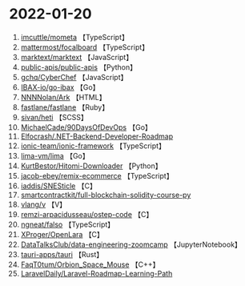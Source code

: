# 2022-01-20

1. [imcuttle/mometa](https://github.com/imcuttle/mometa) 【TypeScript】
2. [mattermost/focalboard](https://github.com/mattermost/focalboard) 【TypeScript】
3. [marktext/marktext](https://github.com/marktext/marktext) 【JavaScript】
4. [public-apis/public-apis](https://github.com/public-apis/public-apis) 【Python】
5. [gchq/CyberChef](https://github.com/gchq/CyberChef) 【JavaScript】
6. [IBAX-io/go-ibax](https://github.com/IBAX-io/go-ibax) 【Go】
7. [NNNNolan/Ark](https://github.com/NNNNolan/Ark) 【HTML】
8. [fastlane/fastlane](https://github.com/fastlane/fastlane) 【Ruby】
9. [sivan/heti](https://github.com/sivan/heti) 【SCSS】
10. [MichaelCade/90DaysOfDevOps](https://github.com/MichaelCade/90DaysOfDevOps) 【Go】
11. [Elfocrash/.NET-Backend-Developer-Roadmap](https://github.com/Elfocrash/.NET-Backend-Developer-Roadmap) 
12. [ionic-team/ionic-framework](https://github.com/ionic-team/ionic-framework) 【TypeScript】
13. [lima-vm/lima](https://github.com/lima-vm/lima) 【Go】
14. [KurtBestor/Hitomi-Downloader](https://github.com/KurtBestor/Hitomi-Downloader) 【Python】
15. [jacob-ebey/remix-ecommerce](https://github.com/jacob-ebey/remix-ecommerce) 【TypeScript】
16. [iaddis/SNESticle](https://github.com/iaddis/SNESticle) 【C】
17. [smartcontractkit/full-blockchain-solidity-course-py](https://github.com/smartcontractkit/full-blockchain-solidity-course-py) 
18. [vlang/v](https://github.com/vlang/v) 【V】
19. [remzi-arpacidusseau/ostep-code](https://github.com/remzi-arpacidusseau/ostep-code) 【C】
20. [ngneat/falso](https://github.com/ngneat/falso) 【TypeScript】
21. [XProger/OpenLara](https://github.com/XProger/OpenLara) 【C】
22. [DataTalksClub/data-engineering-zoomcamp](https://github.com/DataTalksClub/data-engineering-zoomcamp) 【JupyterNotebook】
23. [tauri-apps/tauri](https://github.com/tauri-apps/tauri) 【Rust】
24. [FaqT0tum/Orbion_Space_Mouse](https://github.com/FaqT0tum/Orbion_Space_Mouse) 【C++】
25. [LaravelDaily/Laravel-Roadmap-Learning-Path](https://github.com/LaravelDaily/Laravel-Roadmap-Learning-Path) 
